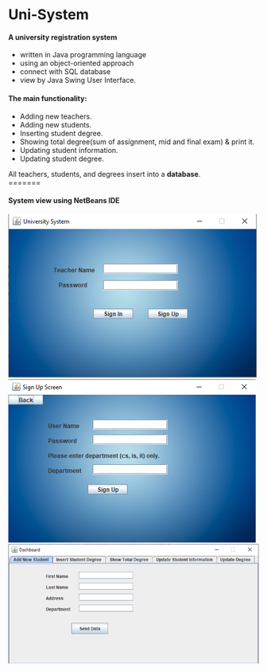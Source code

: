 # Uni-System
<h4>A university registration system</h4> 
<ul><li>written in Java programming language</li>
<li>using an object-oriented approach</li>
<li>connect with SQL database</li>
<li>view by Java Swing User Interface.</li>
</ul>

<h4>The main functionality:</h4>
<ul>
	<li>Adding new teachers.</li>
	<li>Adding new students.</li>
	<li>Inserting student degree.</li>
	<li>Showing total degree(sum of assignment, mid and final exam) & print it.</li>
	<li>Updating student information.</li>
	<li>Updating student degree.</li>
</ul>
All teachers, students, and degrees insert into a <b>database</b>.
</br>
=======

<h4>System view using NetBeans IDE</h4>

![](screenshots/login_page.png)
![](screenshots/SignUp_page.png)
![](screenshots/Dashboard_page.png)
